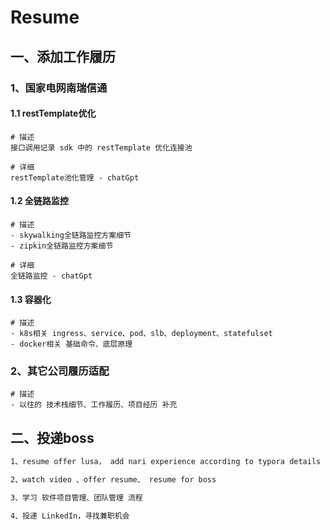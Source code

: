 # Resume



## 一、添加工作履历

### 1、国家电网南瑞信通

#### 1.1 restTemplate优化

```shell
# 描述
接口调用记录 sdk 中的 restTemplate 优化连接池

# 详细
restTemplate池化管理 - chatGpt
```

#### 1.2 全链路监控

```shell
# 描述
- skywalking全链路监控方案细节
- zipkin全链路监控方案细节

# 详细
全链路监控 - chatGpt
```

#### 1.3 容器化

```shell
# 描述
- k8s相关 ingress、service、pod、slb、deployment、statefulset
- docker相关 基础命令、底层原理
```

### 2、其它公司履历适配

```shell
# 描述
- 以往的 技术栈细节、工作履历、项目经历 补充
```

## 二、投递boss

```markdown
1、resume offer lusa， add nari experience according to typora details

2、watch video 、offer resume、 resume for boss

3、学习 软件项目管理、团队管理 流程

4、投递 LinkedIn，寻找兼职机会
```